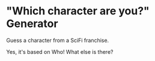 # "Which character are you?" Generator

Guess a character from a SciFi franchise. 

Yes, it's based on Who! What else is there?
